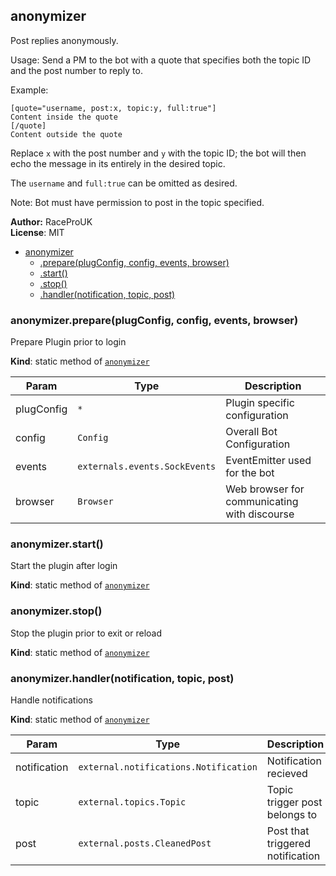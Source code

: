 <a name="module_anonymizer"></a>
## anonymizer
Post replies anonymously.

Usage: Send a PM to the bot with a quote that specifies both the topic ID and the post number to reply to.

Example:
```lang-nohighlight
[quote="username, post:x, topic:y, full:true"]
Content inside the quote
[/quote]
Content outside the quote
```
Replace `x` with the post number and `y` with the topic ID;
the bot will then echo the message in its entirely in the desired topic.

The `username` and `full:true` can be omitted as desired.

Note: Bot must have permission to post in the topic specified.

**Author:** RaceProUK  
**License**: MIT  

* [anonymizer](#module_anonymizer)
  * [.prepare(plugConfig, config, events, browser)](#module_anonymizer.prepare)
  * [.start()](#module_anonymizer.start)
  * [.stop()](#module_anonymizer.stop)
  * [.handler(notification, topic, post)](#module_anonymizer.handler)

<a name="module_anonymizer.prepare"></a>
### anonymizer.prepare(plugConfig, config, events, browser)
Prepare Plugin prior to login

**Kind**: static method of <code>[anonymizer](#module_anonymizer)</code>  

| Param | Type | Description |
| --- | --- | --- |
| plugConfig | <code>\*</code> | Plugin specific configuration |
| config | <code>Config</code> | Overall Bot Configuration |
| events | <code>externals.events.SockEvents</code> | EventEmitter used for the bot |
| browser | <code>Browser</code> | Web browser for communicating with discourse |

<a name="module_anonymizer.start"></a>
### anonymizer.start()
Start the plugin after login

**Kind**: static method of <code>[anonymizer](#module_anonymizer)</code>  
<a name="module_anonymizer.stop"></a>
### anonymizer.stop()
Stop the plugin prior to exit or reload

**Kind**: static method of <code>[anonymizer](#module_anonymizer)</code>  
<a name="module_anonymizer.handler"></a>
### anonymizer.handler(notification, topic, post)
Handle notifications

**Kind**: static method of <code>[anonymizer](#module_anonymizer)</code>  

| Param | Type | Description |
| --- | --- | --- |
| notification | <code>external.notifications.Notification</code> | Notification recieved |
| topic | <code>external.topics.Topic</code> | Topic trigger post belongs to |
| post | <code>external.posts.CleanedPost</code> | Post that triggered notification |

